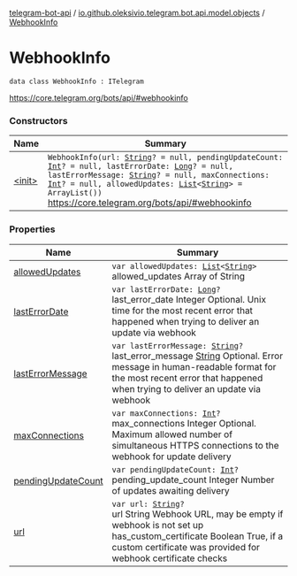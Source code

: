 [telegram-bot-api](../../index.md) / [io.github.oleksivio.telegram.bot.api.model.objects](../index.md) / [WebhookInfo](./index.md)

# WebhookInfo

`data class WebhookInfo : ITelegram`

https://core.telegram.org/bots/api/#webhookinfo

### Constructors

| Name | Summary |
|---|---|
| [&lt;init&gt;](-init-.md) | `WebhookInfo(url: `[`String`](https://kotlinlang.org/api/latest/jvm/stdlib/kotlin/-string/index.html)`? = null, pendingUpdateCount: `[`Int`](https://kotlinlang.org/api/latest/jvm/stdlib/kotlin/-int/index.html)`? = null, lastErrorDate: `[`Long`](https://kotlinlang.org/api/latest/jvm/stdlib/kotlin/-long/index.html)`? = null, lastErrorMessage: `[`String`](https://kotlinlang.org/api/latest/jvm/stdlib/kotlin/-string/index.html)`? = null, maxConnections: `[`Int`](https://kotlinlang.org/api/latest/jvm/stdlib/kotlin/-int/index.html)`? = null, allowedUpdates: `[`List`](https://kotlinlang.org/api/latest/jvm/stdlib/kotlin.collections/-list/index.html)`<`[`String`](https://kotlinlang.org/api/latest/jvm/stdlib/kotlin/-string/index.html)`> = ArrayList())`<br>https://core.telegram.org/bots/api/#webhookinfo |

### Properties

| Name | Summary |
|---|---|
| [allowedUpdates](allowed-updates.md) | `var allowedUpdates: `[`List`](https://kotlinlang.org/api/latest/jvm/stdlib/kotlin.collections/-list/index.html)`<`[`String`](https://kotlinlang.org/api/latest/jvm/stdlib/kotlin/-string/index.html)`>`<br>allowed_updates Array of String |
| [lastErrorDate](last-error-date.md) | `var lastErrorDate: `[`Long`](https://kotlinlang.org/api/latest/jvm/stdlib/kotlin/-long/index.html)`?`<br>last_error_date Integer Optional. Unix time for the most recent error that happened when trying to deliver an update via webhook |
| [lastErrorMessage](last-error-message.md) | `var lastErrorMessage: `[`String`](https://kotlinlang.org/api/latest/jvm/stdlib/kotlin/-string/index.html)`?`<br>last_error_message [String](https://kotlinlang.org/api/latest/jvm/stdlib/kotlin/-string/index.html) Optional. Error message in human-readable format for the most recent error that happened when trying to deliver an update via webhook |
| [maxConnections](max-connections.md) | `var maxConnections: `[`Int`](https://kotlinlang.org/api/latest/jvm/stdlib/kotlin/-int/index.html)`?`<br>max_connections Integer Optional. Maximum allowed number of simultaneous HTTPS connections to the webhook for update delivery |
| [pendingUpdateCount](pending-update-count.md) | `var pendingUpdateCount: `[`Int`](https://kotlinlang.org/api/latest/jvm/stdlib/kotlin/-int/index.html)`?`<br>pending_update_count Integer Number of updates awaiting delivery |
| [url](url.md) | `var url: `[`String`](https://kotlinlang.org/api/latest/jvm/stdlib/kotlin/-string/index.html)`?`<br>url String Webhook URL, may be empty if webhook is not set up has_custom_certificate Boolean True, if a custom certificate was provided for webhook certificate checks |
